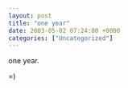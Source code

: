 ```yaml
---
layout: post
title: "one year"
date: 2003-05-02 07:24:00 +0000
categories: ["Uncategorized"]
---
```


one year. 

=)